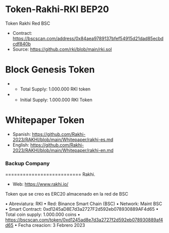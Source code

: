# Token-Rakhi-RKI BEP20
Token Rakhi Red BSC

* Contract: https://bscscan.com/address/0x84aea9789137bfef54915d21dad85ecbdcdf840b
* Source: https://github.com/rki/blob/main/rki.sol

 Block Genesis Token 
==========================
* - Total Supply: 1.000.000 RKI token
* - Initial Supply: 1.000.000 RKI Token


Whitepaper Token
==========================
* Spanish: https://github.com/Rakhi-2023/RAKHI/blob/main/Whitepaper/rakhi-es.md
* English: https://github.com/Rakhi-2023/RAKHI/blob/main/Whitepaper/rakhi-en.md

### Backup Company
==========================
Rakhi.
* Web: https://www.rakhi.io/

Token que se creo es ERC20 almacenado en la red de BSC

•	Abreviatura: RKI
•	Red: Binance Smart Chain (BSC)
•	Network: Maint BSC
•	Smart Contract: 0xd1245aD8E7d3a2727F2d592eb078930889AF4d65
•	Total coin supply: 1.000.000 coins
•	https://bscscan.com/token/0xd1245ad8e7d3a2727f2d592eb078930889af4d65 
• Fecha creacion: 3 Febrero 2023

